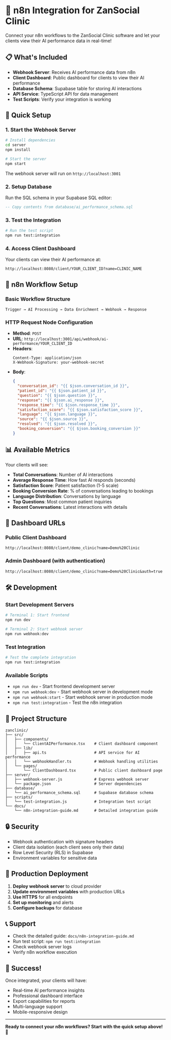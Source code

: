 # 🚀 n8n Integration for ZanSocial Clinic

Connect your n8n workflows to the ZanSocial Clinic software and let your clients view their AI performance data in real-time!

## 📋 What's Included

- **Webhook Server**: Receives AI performance data from n8n
- **Client Dashboard**: Public dashboard for clients to view their AI performance
- **Database Schema**: Supabase table for storing AI interactions
- **API Service**: TypeScript API for data management
- **Test Scripts**: Verify your integration is working

## 🎯 Quick Setup

### 1. Start the Webhook Server

```bash
# Install dependencies
cd server
npm install

# Start the server
npm start
```

The webhook server will run on `http://localhost:3001`

### 2. Setup Database

Run the SQL schema in your Supabase SQL editor:

```sql
-- Copy contents from database/ai_performance_schema.sql
```

### 3. Test the Integration

```bash
# Run the test script
npm run test:integration
```

### 4. Access Client Dashboard

Your clients can view their AI performance at:
```
http://localhost:8080/client/YOUR_CLIENT_ID?name=CLINIC_NAME
```

## 🔧 n8n Workflow Setup

### Basic Workflow Structure

```
Trigger → AI Processing → Data Enrichment → Webhook → Response
```

### HTTP Request Node Configuration

- **Method**: `POST`
- **URL**: `http://localhost:3001/api/webhook/ai-performance/YOUR_CLIENT_ID`
- **Headers**:
  ```
  Content-Type: application/json
  X-Webhook-Signature: your-webhook-secret
  ```
- **Body**:
  ```json
  {
    "conversation_id": "{{ $json.conversation_id }}",
    "patient_id": "{{ $json.patient_id }}",
    "question": "{{ $json.question }}",
    "response": "{{ $json.ai_response }}",
    "response_time": "{{ $json.response_time }}",
    "satisfaction_score": "{{ $json.satisfaction_score }}",
    "language": "{{ $json.language }}",
    "source": "{{ $json.source }}",
    "resolved": "{{ $json.resolved }}",
    "booking_conversion": "{{ $json.booking_conversion }}"
  }
  ```

## 📊 Available Metrics

Your clients will see:

- **Total Conversations**: Number of AI interactions
- **Average Response Time**: How fast AI responds (seconds)
- **Satisfaction Score**: Patient satisfaction (1-5 scale)
- **Booking Conversion Rate**: % of conversations leading to bookings
- **Language Distribution**: Conversations by language
- **Top Questions**: Most common patient inquiries
- **Recent Conversations**: Latest interactions with details

## 🔗 Dashboard URLs

### Public Client Dashboard
```
http://localhost:8080/client/demo_clinic?name=Demo%20Clinic
```

### Admin Dashboard (with authentication)
```
http://localhost:8080/client/demo_clinic?name=Demo%20Clinic&auth=true
```

## 🛠️ Development

### Start Development Servers

```bash
# Terminal 1: Start frontend
npm run dev

# Terminal 2: Start webhook server
npm run webhook:dev
```

### Test Integration

```bash
# Test the complete integration
npm run test:integration
```

### Available Scripts

- `npm run dev` - Start frontend development server
- `npm run webhook:dev` - Start webhook server in development mode
- `npm run webhook:start` - Start webhook server in production mode
- `npm run test:integration` - Test the n8n integration

## 📁 Project Structure

```
zanclinic/
├── src/
│   ├── components/
│   │   └── ClientAIPerformance.tsx    # Client dashboard component
│   ├── lib/
│   │   ├── api.ts                     # API service for AI performance
│   │   └── webhookHandler.ts          # Webhook handling utilities
│   └── pages/
│       └── ClientDashboard.tsx        # Public client dashboard page
├── server/
│   ├── webhook-server.js              # Express webhook server
│   └── package.json                   # Server dependencies
├── database/
│   └── ai_performance_schema.sql      # Supabase database schema
├── scripts/
│   └── test-integration.js            # Integration test script
└── docs/
    └── n8n-integration-guide.md       # Detailed integration guide
```

## 🔒 Security

- Webhook authentication with signature headers
- Client data isolation (each client sees only their data)
- Row Level Security (RLS) in Supabase
- Environment variables for sensitive data

## 🚀 Production Deployment

1. **Deploy webhook server** to cloud provider
2. **Update environment variables** with production URLs
3. **Use HTTPS** for all endpoints
4. **Set up monitoring** and alerts
5. **Configure backups** for database

## 📞 Support

- Check the detailed guide: `docs/n8n-integration-guide.md`
- Run test script: `npm run test:integration`
- Check webhook server logs
- Verify n8n workflow execution

## 🎉 Success!

Once integrated, your clients will have:
- Real-time AI performance insights
- Professional dashboard interface
- Export capabilities for reports
- Multi-language support
- Mobile-responsive design

---

**Ready to connect your n8n workflows? Start with the quick setup above! 🚀** 